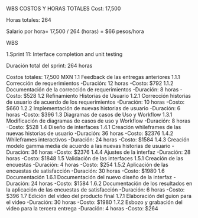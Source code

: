 WBS COSTOS Y HORAS TOTALES
Cost: 17,500 


Horas totales: 264 


Salario por hora= 17,500 / 264 (horas) = $66 pesos/hora 


WBS 


1.Sprint 11: Interface completion and unit testing


Duración total del sprint: 264 horas


Costos totales: 17,500 MXN
 1.1 Feedback de las entregas anteriores
1.1.1	Corrección de requerimientos 
-Duración: 12 horas 
-Costo: $792
1.1.2	Documentación de la corrección de requerimientos 
-Duración: 8 horas 
-Costo: $528
1.2	Refinamiento Historias de Usuario 
1.2.1	Corrección historias de usuario de acuerdo de los requerimientos 
-Duración: 10 horas
-Costo: $660
1.2.2	Implementación de nuevas historias de usuario
-Duración: 6 horas
-Costo: $396
1.3	Diagramas de casos de Uso y Workflow 
1.3.1	Modificación de diagramas de casos de uso y Workflow 
-Duración: 8 horas
-Costo: $528
1.4	Diseño de interfaces 
1.4.1	Creación whileframes de las nuevas historias de usuario
-Duración: 36 horas 
-Costo: $2376
1.4.2	Whileframes interactivos 
-Duración: 24 horas 
-Costo: $1584
1.4.3	Creación modelo gamma media de acuerdo a las nuevas historias de usuario
-Duración: 36 horas
-Costo: $2376
1.4.4	Ajustes de la interfaz 
-Duración: 28 horas
-Costo: $1848
1.5	Validación de las interfaces 
1.5.1	Creación de las encuestas 
-Duración: 4 horas 
-Costo: $254
1.5.2	Aplicación de las encuestas de satisfacción
-Duración: 30 horas
-Costo: $1980
1.6	Documentación 
1.6.1	Documentación del nuevo diseño de la interfaz 
-Duración: 24 horas
-Costo: $1584
1.6.2	Documentación de los resultados en la aplicación de las encuestas de satisfacción
-Duración: 6 horas
-Costo: $396
1.7	Edición del video del producto final
1.7.1	Elaboración del guion para el video
-Duración: 30 horas 
-Costo: $1980
1.7.2	Esbozo y grabación del video para la tercera entrega
-Duración: 4 horas
-Costo: $264
